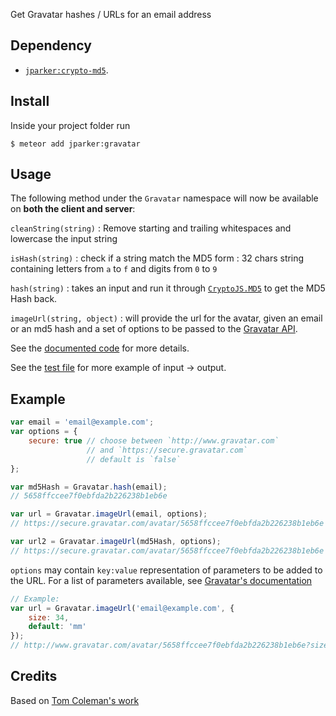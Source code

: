 Get Gravatar hashes / URLs for an email address

Dependency
----------
- [`jparker:crypto-md5`](https://github.com/p-j/meteor-crypto-md5).

Install
-------

Inside your project folder run
```
$ meteor add jparker:gravatar
```

Usage
-----

The following method under the `Gravatar` namespace will now be available
on **both the client and server**:

`cleanString(string)` : Remove starting and trailing whitespaces and lowercase the input string

`isHash(string)` : check if a string match the MD5 form : 32 chars string containing letters from `a` to `f` and digits from `0` to `9`

`hash(string)` : takes an input and run it through [`CryptoJS.MD5`](https://github.com/p-j/meteor-crypto-md5) to get the MD5 Hash back.

`imageUrl(string, object)` : will provide the url for the avatar, given an email or an md5 hash and a set of options to be passed to the [Gravatar API](https://en.gravatar.com/site/implement/images/).

See the [documented code](https://github.com/p-j/meteor-gravatar/blob/master/gravatar.js) for more details.

See the [test file](https://github.com/p-j/meteor-gravatar/blob/master/tests/tests.js) for more example of input -> output.

Example
-------

```javascript
var email = 'email@example.com';
var options = { 
    secure: true // choose between `http://www.gravatar.com` 
                 // and `https://secure.gravatar.com`
                 // default is `false`
}; 

var md5Hash = Gravatar.hash(email);
// 5658ffccee7f0ebfda2b226238b1eb6e

var url = Gravatar.imageUrl(email, options);
// https://secure.gravatar.com/avatar/5658ffccee7f0ebfda2b226238b1eb6e

var url2 = Gravatar.imageUrl(md5Hash, options);
// https://secure.gravatar.com/avatar/5658ffccee7f0ebfda2b226238b1eb6e
```

`options` may contain `key:value` representation of parameters to be added to the URL. For a list of parameters available, see [Gravatar's documentation](http://en.gravatar.com/site/implement/images/)

```javascript
// Example:
var url = Gravatar.imageUrl('email@example.com', {
    size: 34,
    default: 'mm'
});
// http://www.gravatar.com/avatar/5658ffccee7f0ebfda2b226238b1eb6e?size=34&default=mm
```

Credits
-------

Based on [Tom Coleman's work](https://github.com/tmeasday/meteor-gravatar)
